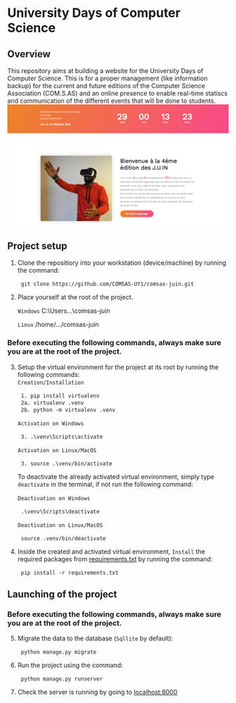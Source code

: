 # <b>University Days of Computer Science</b></b>
## <b>Overview</b>
This repository aims at building a website for the University Days of Computer Science. This is for a proper management (like information backup) for the current and future editions of the Computer Science Association (COM.S.AS) and an online presence to enable real-time statiscs and communication of the different events that will be done to students.
<br>
![Website overview](./comsas_juin/core/static/core/images/overview.png)

## <b>Project setup</b>
1. Clone the repositiory into your workstation (device/machine) by running the command: <br>

        git clone https://github.com/COMSAS-UY1/comsas-juin.git

2. Place yourself at the root of the project. <br>
   
    `Windows`
        C:\Users\...\comsas-juin

    `Linux`
        /home/.../comsas-juin

### Before executing the following commands, always make sure you are at the root of the project.

3. Setup the virtual environment for the project at its root by running the following commands: <br>
    `Creation/Installation`

        1. pip install virtualenv
        2a. virtualenv .venv
        2b. python -m virtualenv .venv
   
    `Activation on Windows`
    
        3. .\venv\Scripts\activate
   
    `Activation on Linux/MacOS`
    
        3. source .\venv/bin/activate

    To deactivate the already activated virtual environment, simply type `deactivate` in the terminal, if not run the following command: <br>

    `Deactivation on Windows`

        .\venv\Scripts\deactivate

    `Deactivation on Linux/MacOS`

        source .venv/bin/deactivate

4. Inside the created and activated virtual environment, `Install` the required packages from [requirements.txt](./requirements.txt) by running the command: <br>

        pip install -r requirements.txt

## <b>Launching of the project</b>

### Before executing the following commands, always make sure you are at the root of the project.

5. Migrate the data to the database (`Sqllite` by default): <br>

        python manage.py migrate

6. Run the project using the command: <br>

        python manage.py runserver

7. Check the server is running by going to [localhost:8000](http://127.0.0.1:8000)
